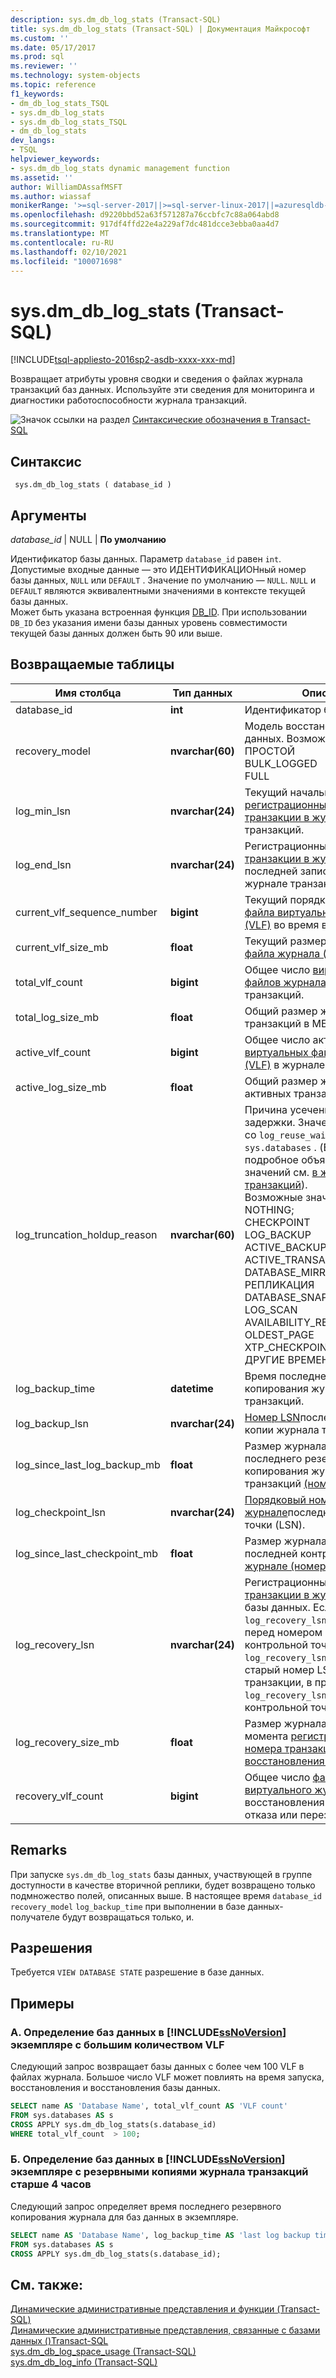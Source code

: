 ```yaml
---
description: sys.dm_db_log_stats (Transact-SQL)
title: sys.dm_db_log_stats (Transact-SQL) | Документация Майкрософт
ms.custom: ''
ms.date: 05/17/2017
ms.prod: sql
ms.reviewer: ''
ms.technology: system-objects
ms.topic: reference
f1_keywords:
- dm_db_log_stats_TSQL
- sys.dm_db_log_stats
- sys.dm_db_log_stats_TSQL
- dm_db_log_stats
dev_langs:
- TSQL
helpviewer_keywords:
- sys.dm_db_log_stats dynamic management function
ms.assetid: ''
author: WilliamDAssafMSFT
ms.author: wiassaf
monikerRange: '>=sql-server-2017||>=sql-server-linux-2017||=azuresqldb-mi-current'
ms.openlocfilehash: d9220bbd52a63f571287a76ccbfc7c88a064abd8
ms.sourcegitcommit: 917df4ffd22e4a229af7dc481dcce3ebba0aa4d7
ms.translationtype: MT
ms.contentlocale: ru-RU
ms.lasthandoff: 02/10/2021
ms.locfileid: "100071698"
---
```

# <a name="sysdm_db_log_stats-transact-sql"></a>sys.dm_db_log_stats (Transact-SQL)   
[!INCLUDE[tsql-appliesto-2016sp2-asdb-xxxx-xxx-md](../../includes/tsql-appliesto-2016sp2-asdb-xxxx-xxx-md.md)]

Возвращает атрибуты уровня сводки и сведения о файлах журнала транзакций баз данных. Используйте эти сведения для мониторинга и диагностики работоспособности журнала транзакций.   
  
 ![Значок ссылки на раздел](../../database-engine/configure-windows/media/topic-link.gif "Значок ссылки на раздел") [Синтаксические обозначения в Transact-SQL](../../t-sql/language-elements/transact-sql-syntax-conventions-transact-sql.md)  
  
## <a name="syntax"></a>Синтаксис  
  
```  
 sys.dm_db_log_stats ( database_id )
```  
  
## <a name="arguments"></a>Аргументы  

*database_id* | NULL | **По умолчанию**

Идентификатор базы данных. Параметр `database_id` равен `int`. Допустимые входные данные — это ИДЕНТИФИКАЦИОНный номер базы данных, `NULL` или `DEFAULT` . Значение по умолчанию — `NULL`. `NULL` и `DEFAULT` являются эквивалентными значениями в контексте текущей базы данных.  
Может быть указана встроенная функция [DB_ID](../../t-sql/functions/db-id-transact-sql.md). При использовании `DB_ID` без указания имени базы данных уровень совместимости текущей базы данных должен быть 90 или выше.

  
## <a name="tables-returned"></a>Возвращаемые таблицы  
  
|Имя столбца|Тип данных|Описание|  
|-----------------|---------------|-----------------|  
|database_id    |**int**    |Идентификатор базы данных |  
|recovery_model |**nvarchar(60)**   |   Модель восстановления базы данных. Возможные значения: <br /> ПРОСТОЙ<br /> BULK_LOGGED <br /> FULL |  
|log_min_lsn    |**nvarchar(24)**   |   Текущий начальный [регистрационный номер транзакции в журнале](../../relational-databases/sql-server-transaction-log-architecture-and-management-guide.md#Logical_Arch) в журнале транзакций.|  
|log_end_lsn    |**nvarchar(24)**   |   Регистрационный [номер транзакции в журнале (LSN)](../../relational-databases/sql-server-transaction-log-architecture-and-management-guide.md#Logical_Arch) последней записи журнала в журнале транзакций.|  
|current_vlf_sequence_number    |**bigint** |   Текущий порядковый номер [файла виртуального журнала (VLF)](../../relational-databases/sql-server-transaction-log-architecture-and-management-guide.md#physical_arch) во время выполнения.|  
|current_vlf_size_mb    |**float**  |   Текущий размер [виртуального файла журнала (VLF)](../../relational-databases/sql-server-transaction-log-architecture-and-management-guide.md#physical_arch) в МБ.|   
|total_vlf_count    |**bigint** |   Общее число [виртуальных файлов журнала (VLF)](../../relational-databases/sql-server-transaction-log-architecture-and-management-guide.md#physical_arch) в журнале транзакций. |  
|total_log_size_mb  |**float**  |   Общий размер журнала транзакций в МБ. |  
|active_vlf_count   |**bigint** |   Общее число активных [виртуальных файлов журнала (VLF)](../../relational-databases/sql-server-transaction-log-architecture-and-management-guide.md#physical_arch) в журнале транзакций.|  
|active_log_size_mb |**float**  |   Общий размер журнала активных транзакций в МБ.|  
|log_truncation_holdup_reason   |**nvarchar(60)**   |   Причина усечения журнала задержки. Значение совпадает со  `log_reuse_wait_desc` столбцом `sys.databases` .  (Более подробное объяснение этих значений см. [в журнале транзакций](../../relational-databases/logs/the-transaction-log-sql-server.md)). <br />Возможные значения: <br />NOTHING;<br />CHECKPOINT<br />LOG_BACKUP<br />ACTIVE_BACKUP_OR_RESTORE<br />ACTIVE_TRANSACTION<br />DATABASE_MIRRORING<br />РЕПЛИКАЦИЯ<br />DATABASE_SNAPSHOT_CREATION<br />LOG_SCAN<br />AVAILABILITY_REPLICA<br />OLDEST_PAGE<br />XTP_CHECKPOINT<br />ДРУГИЕ ВРЕМЕННЫЕ |  
|log_backup_time    |**datetime**   |   Время последнего резервного копирования журнала транзакций.|   
|log_backup_lsn |**nvarchar(24)**   |   [Номер LSN](../../relational-databases/sql-server-transaction-log-architecture-and-management-guide.md#Logical_Arch)последней резервной копии журнала транзакций.|   
|log_since_last_log_backup_mb   |**float**  |   Размер журнала в МБ с момента последнего резервного копирования журнала транзакций [(номер LSN)](../../relational-databases/sql-server-transaction-log-architecture-and-management-guide.md#Logical_Arch).|  
|log_checkpoint_lsn |**nvarchar(24)**   |   [Порядковый номер транзакции в журнале](../../relational-databases/sql-server-transaction-log-architecture-and-management-guide.md#Logical_Arch)последней контрольной точки (LSN).|  
|log_since_last_checkpoint_mb   |**float**  |   Размер журнала в МБ с момента последней контрольной точки в [журнале (номер LSN)](../../relational-databases/sql-server-transaction-log-architecture-and-management-guide.md#Logical_Arch).|  
|log_recovery_lsn   |**nvarchar(24)**   |   Регистрационный [номер транзакции в журнале (LSN)](../../relational-databases/sql-server-transaction-log-architecture-and-management-guide.md#Logical_Arch) базы данных. Если `log_recovery_lsn` происходит перед номером LSN контрольной точки, то `log_recovery_lsn` это самый старый номер LSN активной транзакции, в противном случае `log_recovery_lsn` — номер LSN контрольной точки.|  
|log_recovery_size_mb   |**float**  |   Размер журнала в МБ, начиная с момента [регистрационного номера транзакции в журнале восстановления журнала (LSN)](../../relational-databases/sql-server-transaction-log-architecture-and-management-guide.md#Logical_Arch).|  
|recovery_vlf_count |**bigint** |   Общее число [файлов виртуального журнала (VLF)](../../relational-databases/sql-server-transaction-log-architecture-and-management-guide.md#physical_arch) для восстановления при отработке отказа или перезапуске сервера. |  


## <a name="remarks"></a>Remarks
При запуске `sys.dm_db_log_stats` базы данных, участвующей в группе доступности в качестве вторичной реплики, будет возвращено только подмножество полей, описанных выше.  В настоящее время `database_id` `recovery_model` `log_backup_time` при выполнении в базе данных-получателе будут возвращаться только, и.   

## <a name="permissions"></a>Разрешения  
Требуется `VIEW DATABASE STATE` разрешение в базе данных.   
  
## <a name="examples"></a>Примеры  

### <a name="a-determining-databases-in-a-ssnoversion-instance-with-high-number-of-vlfs"></a>A. Определение баз данных в [!INCLUDE[ssNoVersion](../../includes/ssnoversion-md.md)] экземпляре с большим количеством VLF   
Следующий запрос возвращает базы данных с более чем 100 VLF в файлах журнала. Большое число VLF может повлиять на время запуска, восстановления и восстановления базы данных.

```sql  
SELECT name AS 'Database Name', total_vlf_count AS 'VLF count' 
FROM sys.databases AS s
CROSS APPLY sys.dm_db_log_stats(s.database_id) 
WHERE total_vlf_count  > 100;
```   

### <a name="b-determining-databases-in-a-ssnoversion-instance-with-transaction-log-backups-older-than-4-hours"></a>Б. Определение баз данных в [!INCLUDE[ssNoVersion](../../includes/ssnoversion-md.md)] экземпляре с резервными копиями журнала транзакций старше 4 часов   
Следующий запрос определяет время последнего резервного копирования журнала для баз данных в экземпляре.

```sql  
SELECT name AS 'Database Name', log_backup_time AS 'last log backup time' 
FROM sys.databases AS s
CROSS APPLY sys.dm_db_log_stats(s.database_id); 
```

## <a name="see-also"></a>См. также:  
[Динамические административные представления и функции (Transact-SQL)](../../relational-databases/system-dynamic-management-views/system-dynamic-management-views.md)   
[Динамические административные представления, связанные с базами данных &#40;&#41;Transact-SQL ](../../relational-databases/system-dynamic-management-views/database-related-dynamic-management-views-transact-sql.md)   
[sys.dm_db_log_space_usage (Transact-SQL)](../../relational-databases/system-dynamic-management-views/sys-dm-db-log-space-usage-transact-sql.md)   
[sys.dm_db_log_info (Transact-SQL)](../../relational-databases/system-dynamic-management-views/sys-dm-db-log-info-transact-sql.md)    
  
